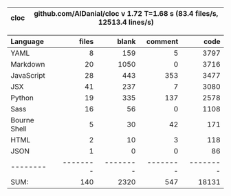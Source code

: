 cloc|github.com/AlDanial/cloc v 1.72  T=1.68 s (83.4 files/s, 12513.4 lines/s)
--- | ---

Language|files|blank|comment|code
:-------|-------:|-------:|-------:|-------:
YAML|8|159|5|3797
Markdown|20|1050|0|3716
JavaScript|28|443|353|3477
JSX|41|237|7|3080
Python|19|335|137|2578
Sass|16|56|0|1108
Bourne Shell|5|30|42|171
HTML|2|10|3|118
JSON|1|0|0|86
--------|--------|--------|--------|--------
SUM:|140|2320|547|18131
